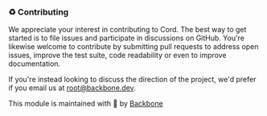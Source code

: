 ### ♻ Contributing

We appreciate your interest in contributing to Cord. The best way to get started is to file issues and participate in discussions on GitHub. You're likewise welcome to contribute by submitting pull requests to address open issues, improve the test suite, code readability or even to improve documentation.

If you're instead looking to discuss the direction of the project, we'd prefer if you email us at [root@backbone.dev](mailto:root@backbone.dev).

This module is maintained with 🦴 by [Backbone](https://backbone.dev)
